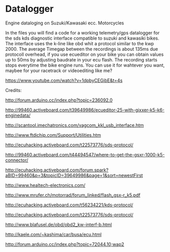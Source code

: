 # Datalogger
Engine dataloging on Suzuki/Kawasaki ecc. Motorcycles

In the files you will find a code for a working telemetry/gps datalogger for the sds kds diagnostic interface compatible to suzuki and kawasiki bikes. The interface uses the k-line like obd whit a protocol similar to the kwp 2000.
The average Timegap between the recordings is about 135ms due protocoll overhead, if you use ecueditor on your bike you can obtain values up to 50ms by adjusting baudrate in your ecu flash. The recording starts stops everytime the bike engine runs.
You can use it for wahtever you want, maybee for your racetrack or videoediting like me?

https://www.youtube.com/watch?v=1dpbyCEGibE&t=4s


Credits:

http://forum.arduino.cc/index.php?topic=236092.0

http://99460.activeboard.com/t39649986/ecueditor-25-with-gixxer-k5-k6-enginedata/

http://scantool.imechatronics.com/vagcom_kkl_usb_interface.htm

http://www.ftdichip.com/Support/Utilities.htm

http://ecuhacking.activeboard.com/t22573776/sds-protocol/

http://99460.activeboard.com/t44494547/where-to-get-the-gsxr-1000-k5-connector/

http://ecuhacking.activeboard.com/forum.spark?aBID=99460&p=3&topicID=39649986&page=1&sort=newestFirst

http://www.healtech-electronics.com/

http://www.mrufer.ch/motorrad/forum_linked/flash_gsx-r_k5.pdf

http://ecuhacking.activeboard.com/t56234221/kds-protocol/

http://ecuhacking.activeboard.com/t22573776/sds-protocol/

http://www.blafusel.de/obd/obd2_kw-interf-b.html

http://kaele.com/~kashima/car/busa/ecu.html

http://forum.arduino.cc/index.php?topic=72044.10;wap2


